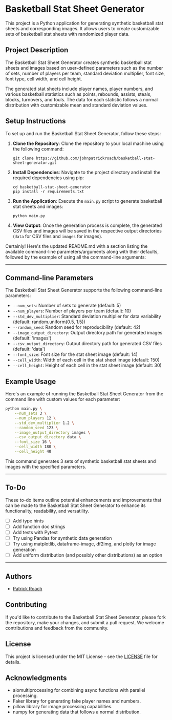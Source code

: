 # Basketball Stat Sheet Generator

This project is a Python application for generating synthetic basketball stat sheets and corresponding images.
It allows users to create customizable sets of basketball stat sheets with randomized player data.

## Project Description

The Basketball Stat Sheet Generator creates synthetic basketball stat sheets and images based on user-defined 
parameters such as the number of sets, number of players per team, standard deviation multiplier, font size, font type, 
cell width, and cell height.

The generated stat sheets include player names, player numbers, and various basketball statistics such as points, 
rebounds, assists, steals, blocks, turnovers, and fouls. 
The data for each statistic follows a normal distribution with customizable mean and standard deviation values.


## Setup Instructions

To set up and run the Basketball Stat Sheet Generator, follow these steps:

1. **Clone the Repository**: Clone the repository to your local machine using the following command:

   ```
   git clone https://github.com/johnpatrickroach/basketball-stat-sheet-generator.git
   ```

2. **Install Dependencies**: Navigate to the project directory and install the required dependencies using pip:

   ```
   cd basketball-stat-sheet-generator
   pip install -r requirements.txt
   ```

3. **Run the Application**: Execute the `main.py` script to generate basketball stat sheets and images:

   ```
   python main.py
   ```

4. **View Output**: Once the generation process is complete, the generated CSV files and images will be saved in the 
respective output directories (`data` for CSV files and `images` for images).

Certainly! Here's the updated README.md with a section listing the available command-line parameters/arguments along with their defaults, followed by the example of using all the command-line arguments:

---


## Command-line Parameters

The Basketball Stat Sheet Generator supports the following command-line parameters:

- `--num_sets`: Number of sets to generate (default: 5)
- `--num_players`: Number of players per team (default: 10)
- `--std_dev_multiplier`: Standard deviation multiplier for data variability (default: random.uniform(0.5, 1.5))
- `--random_seed`: Random seed for reproducibility (default: 42)
- `--image_output_directory`: Output directory path for generated images (default: 'images')
- `--csv_output_directory`: Output directory path for generated CSV files (default: 'data')
- `--font_size`: Font size for the stat sheet image (default: 14)
- `--cell_width`: Width of each cell in the stat sheet image (default: 150)
- `--cell_height`: Height of each cell in the stat sheet image (default: 30)

## Example Usage

Here's an example of running the Basketball Stat Sheet Generator from the command line with custom values for each parameter:

```bash
python main.py \
    --num_sets 3 \
    --num_players 12 \
    --std_dev_multiplier 1.2 \
    --random_seed 123 \
    --image_output_directory images \
    --csv_output_directory data \
    --font_size 16 \
    --cell_width 180 \
    --cell_height 40
```

This command generates 3 sets of synthetic basketball stat sheets and images with the specified parameters.

---

## To-Do

These to-do items outline potential enhancements and improvements that can be made to the Basketball Stat Sheet 
Generator to enhance its functionality, readability, and versatility.

- [ ] Add type hints
- [ ] Add function doc strings
- [ ] Add tests with Pytest
- [ ] Try using Pandas for synthetic data generation
- [ ] Try using matplotlib, dataframe-image, df2img, and plotly for image generation
- [ ] Add uniform distribution (and possibly other distributions) as an option

---

## Authors

- [Patrick Roach](https://github.com/johnpatrickroach)

## Contributing

If you'd like to contribute to the Basketball Stat Sheet Generator, please fork the repository, make your changes, 
and submit a pull request. We welcome contributions and feedback from the community.

## License

This project is licensed under the MIT License - see the [LICENSE](LICENSE) file for details.

## Acknowledgments

- aiomultiprocessing for combining async functions with parallel processing.
- Faker library for generating fake player names and numbers.
- pillow library for image processing capabilities.
- numpy for generating data that follows a normal distribution.